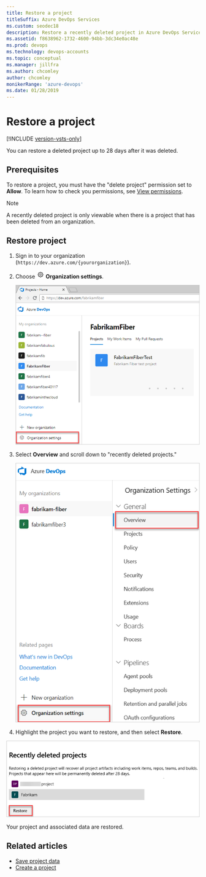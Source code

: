 ```yaml
---
title: Restore a project
titleSuffix: Azure DevOps Services
ms.custom: seodec18
description: Restore a recently deleted project in Azure DevOps Services
ms.assetid: f8638962-1732-4600-94bb-3dc34e0ac48e
ms.prod: devops
ms.technology: devops-accounts
ms.topic: conceptual
ms.manager: jillfra
ms.author: chcomley
author: chcomley
monikerRange: 'azure-devops'
ms.date: 01/28/2019
---
```


# Restore a project

[!INCLUDE [version-vsts-only](../../_shared/version-vsts-only.md)]

You can restore a deleted project up to 28 days after it was deleted.

## Prerequisites

To restore a project, you must have the "delete project" permission set to **Allow**. To learn how to check you permissions, see [View permissions](../security/view-permissions.md).

> [!NOTE]
> A recently deleted project is only viewable when there is a project that has been deleted from an organization.

## Restore project

1. Sign in to your organization (```https://dev.azure.com/{yourorganization}```).

2. Choose ![gear icon](../../_img/icons/gear-icon.png) **Organization settings**.

   ![Choose the gear icon, Organization settings](../../_shared/_img/settings/open-admin-settings-vert.png)
3. Select **Overview** and scroll down to "recently deleted projects."

   ![organization-settings-select-overview.png](../accounts/_img/_shared/organization-settings-select-overview.png)

4. Highlight the project you want to restore, and then select **Restore**.

![Highlight the project, and then select Restore](_img/restore-project/recently-deleted-projects.png)

Your project and associated data are restored.

## Related articles

* [Save project data](save-project-data.md)
* [Create a project](create-project.md)